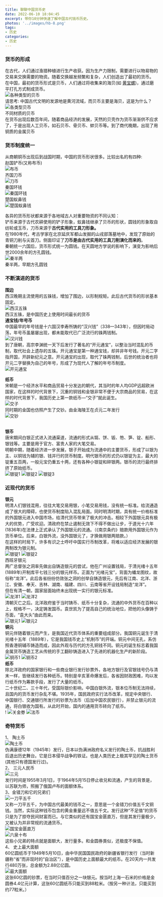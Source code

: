 ```yaml
---
title: 聊聊中国货币史
date: 2022-06-10 18:04:45
excerpt: 带你10分钟快速了解中国古代钱币历史。
photos: '../images/hb-8.png'
tags:
- 历史
categories:
- 历史
---
```


<!--more-->
### 货币的形成
在古代，人们通过渔猎种植进行生产收获。因为生产力限制，需要进行以物易物的交易来交换需要的物资。随着交换越发频繁和复杂，人们创造出了最初的货币。<br />在中国，最初的货币形式是贝币，人们通过将收集来的海贝(如 [黄宝螺](https://baike.baidu.com/item/%E9%BB%84%E5%AE%9D%E8%9E%BA/5912330?fromtitle=%E8%B4%A7%E8%B4%9D&fromid=2339214&fr=aladdin))，通过磨平打孔方式制成货币。<br />![各种类型的贝币](../images/hb-1.png)<br />请思考: 中国古代文明的发源地是黄河流域，而贝币主要是海贝，这是为什么？<br />
![各类型贝币](../images/hb-2.jpeg)<br />不同材质的贝币<br />在货币出现后数百年间，随着商品经济的发展，天然的贝壳作为货币渐渐供不应求了，于是出现人工贝币，如石贝币、骨贝币、蚌贝币等。到了商代晚期，出现了用铜质的金属贝币

### 货币制度统一
从商朝铜币出现后到战国时期，中国的货币形状很多。比较出名的有四种: <br />赵国铲币(又称布币)<br />
![布币](../images/hb-3.jpeg)<br />齐国刀币<br />![刀币](../images/hb-4.png)<br />秦国环钱 <br />![秦国环钱](../images/hb-5.png)<br />楚国蚁鼻钱<br />![楚国蚁鼻钱](../images/hb-6.png)

各异的货币形状都来源于各地域古人对重要物资的不同认知：<br />铲币来源于古代农耕使用的铲子形象，蚁鼻钱继承了贝币的形状，圆钱的形象取自纺轮或玉币，刀币来源于**古代实用的工具刀形象。**<br />在1980年代，考古学家在北京延庆军都山发掘的山戎部落墓地中，发现了原始的青铜刀削与尖首刀。侧面印证了**刀币是由古代实用的工具刀削演化而来的**。<br />秦朝统一六国后，货币形式统一为圆钱。在天圆地方学说的影响下，演变为影响后世2000余年的方孔圆钱。<br />![秦半两](../images/hb-7.png)<br />秦半两，早期方孔圆钱

### 不断演进的货币
**围边**<br />西汉晚期主流使用的五铢钱，增加了围边，以形制规矩。此后古代货币的形状基本固定。<br />![西汉五铢](../images/hb-8.png)<br />西汉五铢，是中国历史上使用时间最长的货币<br />**通宝钱/年号币**<br />中国最早的年号钱是十六国汉李寿所铸的“汉兴钱”（338—343年），但因时局动荡，年号币虽屡屡出现，都未能取代已广泛流行的铢两钱制。<br />![汉兴钱](../images/hb-9.png)<br />到了唐朝，高宗李渊统一天下后发行了著名的“开元通宝”，以整治当时混乱的币制，取代社会上遗存的五铢。开元通宝是第一种通宝钱，却并非年号钱。开元二字指开国，开辟新纪元之意。开元通宝的出现，取代了铢两钱制，后世的统治者也将开元二字替换为自己的年号，形成了为现代人了解的年号币制度。<br />![开元通宝](../images/hb-10.png)

**纸币**<br />宋朝是一个经济水平和商品贸易十分发达的朝代，其当时的年人均GDP远超欧洲国家，在这样的时代背景下，沉重的铜钱和金银非常不便于大宗商品的贸易，在这样的时代背景下，我国历史上第一款纸币—“交子”就此诞生。<br />![交子](../images/hb-11.png)<br />同时期的金国也仿照产生了交钞。由金海陵王在贞元二年发行<br />![交钞](../images/hb-12.png)

<br />**银币**<br />唐宋期间白银正式进入流通渠道，流通的形式从铤、饼、钣、笏、笋、锭、船形、银钱等。主要是用于官方、富贵人家的大笔交易。<br />明朝中期，随着经济进一步发展，银子开始成为流通中的主要货币，形成了以银为主、以铜钱为辅的银、钱并行的货币制度。明代银币的形式仍以银锭为主，最大的锭重五百两，一般元宝仍重五十两，还有各种小银锭和碎银两。银币的流行最终排挤了原始纸币。<br /> ![银锭1](../images/hb-13.png) ![银锭2](../images/hb-14.png) ![银锭3](../images/hb-15.png)


### 近现代的货币
**银元**<br />明清人们银钱混用，往往大笔交易用银，小笔交易用钱，没有统一标准。给流通造成了很大的障碍，也使货币制度陷入混乱局面。同时明清时期，具有统一价格标准的外国银元进入中国市场，给清代货币带来了极大的冲击。相较下外国银元具有极大的优势，广受欢迎。清政府在禁止遏制无效下不得不做出让步，于道光十六年(1836年)在法律上正式承认了外国银元的流通。（《南京条约》赔款用外国银元作为货币单位。后来，白银外流，没外国银元了，才换做用银两赔款。）<br />在这样的时局下，许多有识之士呼吁中国实行币制改革，将难以适应经济发展的银两制改为银元制。<br />
![银锭1](../images/hb-16.png)
![银锭2](../images/hb-17.png)
<br />西班牙银元<br />两广总督张之洞率先做出自铸造银元的尝试，他在广州设置钱局，于清光绪十五年(1889年)开制库平七钱三分的银元样币。正面为“光绪元宝”，背面为蟠龙图纹，故俗称“龙洋”。此后各省纷纷仿效张之洞的创举自铸造银元，先后有江南、北洋、浙江、安徽、奉天、吉林、湖南、福建、四川、云南等省开设钱局制造“龙洋”。<br />但在有清一朝，国家层面始终未出现统一实行的银元标准。<br />
![龙洋1](../images/hb-18.png)
![龙洋2](../images/hb-19.png)
<br />清朝灭亡之后。北洋政府鉴于当时铸币、纸币十分复杂，流通的中外货币在百种以上，规格不一，决定铸发国币。袁世凯为了提高自己的统治地位，把他的头像铸于币面，“袁大头”由此而来。<br />
![银元1](../images/hb-20.png)
![银元2](../images/hb-21.png)
<br />**铜元**<br />铜元伴随着银元而产生，是我国近代货币体系的重要组成部分。我国铜元诞生于清光绪十五年（1889年），它是我国钱币史上“机制币”的开端。铜元中间无孔，系仿照香港铜辅币铸造而成，因此外观与历代的方孔铜钱不同。铜元的诞生标志着我国金属货币铸造工艺从传统的手工翻砂铸造进入了先进的机器化生产的新阶段。<br />
![铜币1](../images/hb-22.png)
![铜币2](../images/hb-23.png)
<br />**纸币**<br />除北洋政府的国家银行和一些商业银行发行钞票外，各地方银行及官银钱号仍与清末一样，皆继续发行各种纸币。特别是辛亥革命爆发后，各省因财政困难，均以发行纸币作为筹款手段，发行了大量的纸币。<br />二十世纪二、三十年代，受国际银价影响，中国白银外流，银本位币制无法持续，且国内的货币发行杂乱不堪。1935年，国民政府实行法币改革，规定中央银行、中国银行、交通银行所发行的钞票为法币（后加中国农民银行），并禁止银元的流通，将白银收为国有。从此时开始，国内的通用货币转向了纸币。<br />!
![关金劵](../images/hb-24.png)
![法币](../images/hb-25.png)

### 奇特货币
1、 陶土币<br />
![陶土币](../images/hb-26.webp)
<br />伪满康德12年（1945年）发行，日本以伪满洲政府名义发行的陶土币，抗战胜利后退出历史舞台。它是日本侵华战争的铁证。也是人类历史上极其罕见的陶土货币(其他只有德国发行过)。<br />2、 三元人民币<br />
![三元](../images/hb-27.png)
<br />发行时间是1955年3月1日，于1964年5月15日停止收兑和流通，产生的背景是，以苏联为师，照搬了俄国卢布的面额体系。<br />3、金错刀和它的兄弟们<br />
![一刀平五千](../images/hb-28.png)
<br />又称一刀平五千，为中国古代最美的钱币之一，意思是一个金错刀价值五千文铜钱。当然，实际这种钱币包含的黄金重量远不值五千文。发行这种“不足值”的货币只是为了掠夺民间财富而已。与它类似的还有国宝金匮直万，但是其发行量极少，又被认为并非常规的流通货币。<br />
![国宝金匮直万](../images/hb-29.png)
<br />
![六泉十布](../images/hb-30.png)
<br />这些小兄弟的特点就是面额大，发行量多。和金圆券类似，还极度不保值。<br />4、 史上最大面额<br />60亿圆纸币于1949年5月10日，由中华民国国民政府的新疆省银行发行（当时新疆称“省”而非现时的“自治区”），是中国历史上面额最大的纸币。在20天内一共发行480万张，总金额为2.88亿亿圆。<br />
![最大面额](../images/hb-31.png)
<br />这张60亿圆的钞票，在当时只值百分之一块银元。按当时上海一石米的价格是金圆券4.4亿元计算，这张60亿圆纸币只能买到88粒米。（按另一种计法，只能买到约77粒米。）

